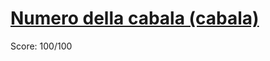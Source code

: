 # [Numero della cabala (cabala)](https://training.olinfo.it/#/task/ois_cabala/statement)
Score: 100/100
